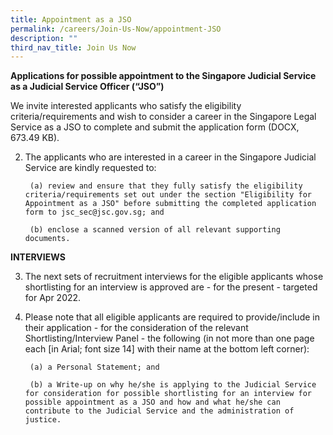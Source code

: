 ```yaml
---
title: Appointment as a JSO
permalink: /careers/Join-Us-Now/appointment-JSO
description: ""
third_nav_title: Join Us Now
---
```

**Applications for possible appointment to the Singapore Judicial Service as a Judicial Service Officer (“JSO”)**
         
We invite interested applicants who satisfy the eligibility criteria/requirements and wish to consider a career in the Singapore Legal Service as a JSO to complete and submit the application form (DOCX, 673.49 KB).

2. The applicants who are interested in a career in the Singapore Judicial Service are kindly requested to:

		(a) review and ensure that they fully satisfy the eligibility criteria/requirements set out under the section "Eligibility for Appointment as a JSO" before submitting the completed application form to jsc_sec@jsc.gov.sg; and 

		(b) enclose a scanned version of all relevant supporting documents. 

**INTERVIEWS**

3. The next sets of recruitment interviews for the eligible applicants whose shortlisting for an interview is approved are - for the present - targeted for Apr 2022.

4. Please note that all eligible applicants are required to provide/include in their application - for the consideration of the relevant Shortlisting/Interview Panel - the following (in not more than one page each [in Arial; font size 14] with their name at the bottom left corner):

		(a) a Personal Statement; and

		(b) a Write-up on why he/she is applying to the Judicial Service for consideration for possible shortlisting for an interview for possible appointment as a JSO and how and what he/she can contribute to the Judicial Service and the administration of justice.